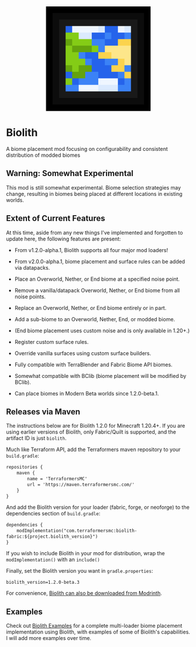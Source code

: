 <p align="center"><a href="https://modrinth.com/mod/biolith"><img height="286" width="286" src="./images/biolith.png" /></a></p>

# Biolith
A biome placement mod focusing on configurability and consistent
distribution of modded biomes

## Warning: Somewhat Experimental

This mod is still somewhat experimental.  Biome selection strategies may change,
resulting in biomes being placed at different locations in existing worlds.

## Extent of Current Features

At this time, aside from any new things I've implemented and forgotten
to update here, the following features are present:

* From v1.2.0-alpha.1, Biolith supports all four major mod loaders!
* From v2.0.0-alpha.1, biome placement and surface rules can be added via datapacks.

* Place an Overworld, Nether, or End biome at a specified noise point.
* Remove a vanilla/datapack Overworld, Nether, or End biome from all noise points.
* Replace an Overworld, Nether, or End biome entirely or in part.
* Add a sub-biome to an Overworld, Nether, End, or modded biome.
* (End biome placement uses custom noise and is only available in 1.20+.)

* Register custom surface rules.
* Override vanilla surfaces using custom surface builders.

* Fully compatible with TerraBlender and Fabric Biome API biomes.
* Somewhat compatible with BClib (biome placement will be modified by BClib).
* Can place biomes in Modern Beta worlds since 1.2.0-beta.1.

## Releases via Maven

The instructions below are for Biolith 1.2.0 for Minecraft 1.20.4+.  If you
are using earlier versions of Biolith, only Fabric/Quilt is supported, and
the artifact ID is just `biolith`.

Much like Terraform API, add the Terraformers maven repository to your `build.gradle`:

```
repositories {
    maven {
        name = 'TerraformersMC'
        url = 'https://maven.terraformersmc.com/'
    }
}
```

And add the Biolith version for your loader (fabric, forge, or neoforge)
to the dependencies section of `build.gradle`:

```
dependencies {
    modImplementation("com.terraformersmc:biolith-fabric:${project.biolith_version}")
}
```

If you wish to include Biolith in your mod for distribution, wrap the `modImplementation()` with an `include()`

Finally, set the Biolith version you want in `gradle.properties`:

```
biolith_version=1.2.0-beta.3
```

For convenience, [Biolith can also be downloaded from Modrinth](https://modrinth.com/mod/biolith).

## Examples

Check out [Biolith Examples](https://github.com/gniftygnome/biolith-examples)
for a complete multi-loader biome placement implementation using Biolith,
with examples of some of Biolith's capabilities.  I will add more examples
over time.
